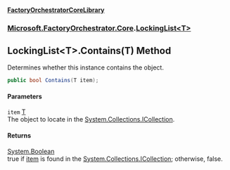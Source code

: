 #### [FactoryOrchestratorCoreLibrary](./FactoryOrchestratorCoreLibrary.md 'FactoryOrchestratorCoreLibrary')
### [Microsoft.FactoryOrchestrator.Core](./Microsoft-FactoryOrchestrator-Core.md 'Microsoft.FactoryOrchestrator.Core').[LockingList&lt;T&gt;](./Microsoft-FactoryOrchestrator-Core-LockingList-T-.md 'Microsoft.FactoryOrchestrator.Core.LockingList&lt;T&gt;')
## LockingList&lt;T&gt;.Contains(T) Method
Determines whether this instance contains the object.  
```csharp
public bool Contains(T item);
```
#### Parameters
<a name='Microsoft-FactoryOrchestrator-Core-LockingList-T--Contains(T)-item'></a>
`item` [T](./Microsoft-FactoryOrchestrator-Core-LockingList-T-.md#Microsoft-FactoryOrchestrator-Core-LockingList-T--T 'Microsoft.FactoryOrchestrator.Core.LockingList&lt;T&gt;.T')  
The object to locate in the [System.Collections.ICollection](https://docs.microsoft.com/en-us/dotnet/api/System.Collections.ICollection 'System.Collections.ICollection').  
  
#### Returns
[System.Boolean](https://docs.microsoft.com/en-us/dotnet/api/System.Boolean 'System.Boolean')  
true if [item](#Microsoft-FactoryOrchestrator-Core-LockingList-T--Contains(T)-item 'Microsoft.FactoryOrchestrator.Core.LockingList&lt;T&gt;.Contains(T).item') is found in the [System.Collections.ICollection](https://docs.microsoft.com/en-us/dotnet/api/System.Collections.ICollection 'System.Collections.ICollection'); otherwise, false.  
